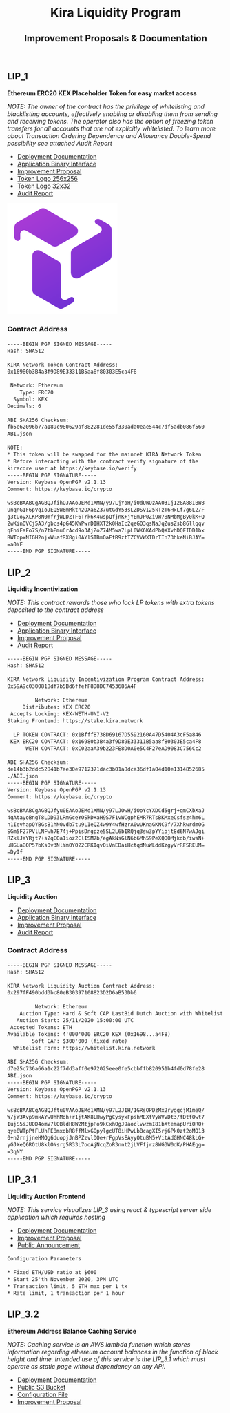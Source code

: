 <div align="center">
  <h1>Kira Liquidity Program</h1>
  <h2>Improvement Proposals & Documentation</h2>
  <br/>  
</div>

## LIP_1

**Ethereum ERC20 KEX Placeholder Token for easy market access**

_NOTE: The owner of the contract has the privilege of whitelisting and blacklisting accounts, effectively enabling or disabling them from sending and receiving tokens. The operator also has the option of freezing token transfers for all accounts that are not explicitly whitelisted. To learn more about Transaction Ordering Dependence and    Allowance Double-Spend possibility see attached Audit Report_

* [Deployment Documentation](./LIP_1/README.md)
* [Application Binary Interface](./LIP_1/ABI.json)
* [Improvement Proposal](https://github.com/KiraCore/docs/blob/master/spec/liquidity-program/lip_1.md)
* [Token Logo 256x256](./LIP_1/doc/KEX-256x256.png)
* [Token Logo 32x32](./LIP_1/doc/KEX-32x32.png)
* [Audit Report](./LIP_1/audit.pdf)

![picture 1](./LIP_1/doc/KEX-256x256.png)  

### Contract Address

```
-----BEGIN PGP SIGNED MESSAGE-----
Hash: SHA512

KIRA Network Token Contract Address:
0x16980b3B4a3f9D89E33311B5aa8f80303E5ca4F8

 Network: Ethereum
    Type: ERC20
  Symbol: KEX
Decimals: 6

ABI SHA256 Checksum:
fb5e62096b77a189c980629af882281de55f330ada0eae544c7df5adb086f560  ABI.json

NOTE: 
* This token will be swapped for the mainnet KIRA Network Token 
* Before interacting with the contract verify signature of the kiracore user at https://keybase.io/verify
-----BEGIN PGP SIGNATURE-----
Version: Keybase OpenPGP v2.1.13
Comment: https://keybase.io/crypto

wsBcBAABCgAGBQJfihOJAAoJEMd1XMN/y97LjYoH/i0dUWOzAA03Ij128A88IBW8
UnqnG1F6pVqIoJEQ5W6mMktn2OXa6Z37utGdY53sLZDSvI25kTzT6HxLf7g6L2/F
g3tUoyXLKP8N0mfrjWLDZTF6Trk6K4wspQfjnK+jYEmJP0Zi9W78NMbMgBy0kK+Q
2wKinOVCj5A3/gbcs4pG45KWPwrDIHXT2k0HaIc2qeGO3qsNaJqZusZsb86llqqv
qFniFaFo7S/n7tbPmu6rAcd9o3AjZoZ74M5wa7LpL0WK6KAdPbQXXvhDQFIDD1bx
RWTopxNIGH2njxWuafRX8gi0AYlSTBmOaFtR9ztTZCVVWXTDrTIn73hkeNiBJAY=
=a0YF
-----END PGP SIGNATURE-----

```

## LIP_2

**Liquidity Incentivization**

_NOTE: This contract rewards those who lock LP tokens with extra tokens deposited to the contract address_

* [Deployment Documentation](./LIP_2/README.md)
* [Application Binary Interface](./LIP_2/ABI.json)
* [Improvement Proposal](https://github.com/KiraCore/docs/blob/master/spec/liquidity-program/lip_2.md)
* [Audit Report](./LIP_2/audit.pdf)

```
-----BEGIN PGP SIGNED MESSAGE-----
Hash: SHA512

KIRA Network Liquidity Incentivization Program Contract Address:
0x59A9c0300818df7b5Bd6ffefF8D8DC7453686A4F

         Network: Ethereum
     Distributes: KEX ERC20
 Accepts Locking: KEX-WETH-UNI-V2
Staking Frontend: https://stake.kira.network

  LP TOKEN CONTRACT: 0x1BfffB738D69167D5592160A47D5404A3cF5a846
 KEX ERC20 CONTRACT: 0x16980b3B4a3f9D89E33311B5aa8f80303E5ca4F8
      WETH CONTRACT: 0xC02aaA39b223FE8D0A0e5C4F27eAD9083C756Cc2

ABI SHA256 Checksum:
de14b3b2ddc52841b7ae30e9712371dac3b01a8dca36df1a04d10e1314852685  ./ABI.json
-----BEGIN PGP SIGNATURE-----
Version: Keybase OpenPGP v2.1.13
Comment: https://keybase.io/crypto

wsBcBAABCgAGBQJfyu0EAAoJEMd1XMN/y97LJOwH/iOoYcYXDCd5grj+qmCXbXaJ
4qAtayoBngT8LDD93LRmGceYOSkD+aH9S7F1vWCgphEMR7RTsBKMxeCsfsz4hm6L
n1IevhapQYBGsB1hN0vdb7tu9LIeQZ4w9Y4wfHzrA0wUKnaGKNC9f/7XhkwrdmOG
SGm5F27PVlLNFwh7E74j+PpisDngpze5SL2L6bIRQjq3sw3pYYiojt8d6N7wAJgi
RZklJaYRjt7+s2qCQa1ioz2ClISM7b/egAkNsGlN6b6Mh59PeXQQOMjkdb/iwsN+
uHGUaB0P57bKs0v3NlYm0Y022CRKIqv0iVnEDaiHctqdNuWLddKzgyVrRFSREUM=
=DyIf
-----END PGP SIGNATURE-----
```


## LIP_3

**Liquidity Auction**

* [Deployment Documentation](./LIP_3/README.md)
* [Application Binary Interface](./LIP_3/ABI.json)
* [Improvement Proposal](https://github.com/KiraCore/docs/blob/master/spec/liquidity-program/lip_3.md)
* [Audit Report](./LIP_3/audit.pdf)
  
### Contract Address

```
-----BEGIN PGP SIGNED MESSAGE-----
Hash: SHA512

KIRA Network Liquidity Auction Contract Address:
0x297fF490bdd3bc80eB30397108823D2D6aB53Db6

         Network: Ethereum
    Auction Type: Hard & Soft CAP LastBid Dutch Auction with Whitelist
   Auction Start: 25/11/2020 15:00:00 UTC
 Accepted Tokens: ETH
Available Tokens: 4'000'000 ERC20 KEX (0x1698...a4F8)
        Soft CAP: $300'000 (fixed rate)
  Whitelist Form: https://whitelist.kira.network

ABI SHA256 Checksum:
d7e25c736a66a1c22f7dd3aff0e972025eee0fe5cbbffb820951b4fd0d78fe28  ABI.json
-----BEGIN PGP SIGNATURE-----
Version: Keybase OpenPGP v2.1.13
Comment: https://keybase.io/crypto

wsBcBAABCgAGBQJftu0VAAoJEMd1XMN/y97L2JIH/1GRsOPDzMx2ryggcjM1meQ/
W/jW3Avp9mkAYwUhhMqh+r1jtAK8LHwyPgCysyxFpshMEXfVyWVvDt3/fDtfOwt7
IujS5sJUOD4omV7lQBldH8W2MtjpPo9kCxhOgJ9aoclvwzmI81bXtemapUriORQ+
qye8WTpPtFLUhFE8mxqbR8ffMlxGOpylgcUT8iHPwLbBcagXI5rj6Pk0zt2oMQ13
0+n2rnjjneHMQg6duopjJnBPZzvlDQe+rFgpVsEAyyOtuBM5+VitAdGHNC48kLG+
yGJXeQ6ROtU8klONsrg5R33L7ooAjNcqZoR3nnt2jLVFfjrz8WG3W0dK/PHAEgg=
=3qNY
-----END PGP SIGNATURE-----
```

## LIP_3.1

**Liquidity Auction Frontend**

_NOTE: This service visualizes LIP_3 using react & typescript server side application which requires hosting_

* [Deployment Documentation](./LIP_3.1/README.md)
* [Improvement Proposal](https://github.com/KiraCore/docs/blob/master/spec/liquidity-program/lip_3.1.md)
* [Public Announcement](https://medium.com/kira-core/liquidity-auction-7c532d67a97)

```
Configuration Parameters

* Fixed ETH/USD ratio at $600
* Start 25'th November 2020, 3PM UTC
* Transaction limit, 5 ETH max per 1 tx
* Rate limit, 1 transaction per 1 hour
```

## LIP_3.2

**Ethereum Address Balance Caching Service**

_NOTE: Caching service is an AWS lambda function which stores information regarding ethereum account balances in the function of block height and time. Intended use of this service is the LIP_3.1 which must operate as static page without dependency on any API._

* [Deployment Documentation](./LIP_3.2/README.md)
* [Public S3 Bucket](https://oracle.kira.network/)
* [Configuration File](https://github.com/KiraCore/cfg/blob/main/EthereumOracle/env-mainnet)
* [Improvement Proposal](https://github.com/KiraCore/docs/blob/master/spec/liquidity-program/lip_3.2.md)